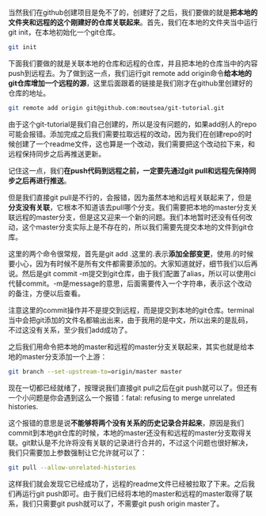 当然我们在github创建项目是免不了的，创建好了之后，我们要做的就是**把本地的文件夹和远程的这个刚建好的仓库关联起来**。首先，我们在本地的文件夹当中运行git init，在本地初始化一个git仓库。

```bash
git init
```

下面我们要做的就是关联本地的仓库和远程的仓库，并且把本地的仓库当中的内容push到远程去。为了做到这一点，我们运行git remote add origin命令**给本地的git仓库增加一个远程的源**，这里后面跟着的链接是我们刚才在github里创建好的仓库的地址。

```bash
git remote add origin git@github.com:moutsea/git-tutorial.git
```

由于这个git-tutorial是我们自己创建的，所以是没有问题的，如果add别人的repo可能会报错。添加完成之后我们需要拉取远程的改动，因为我们在创建repo的时候创建了一个readme文件，这也算是一个改动，我们需要把这个改动拉下来，和远程保持同步之后再推送更新。

记住这一点，我们**在push代码到远程之前，一定要先通过git pull和远程先保持同步之后再进行推送**。

但是我们直接git pull是不行的，会报错，因为虽然本地和远程关联起来了，但是**分支没有关联**，它根本不知道该去pull哪个分支。我们需要把本地的master分支关联远程的master分支，但是这又迎来一个新的问题。我们本地暂时还没有任何改动，这个master分支实际上是不存在的，所以我们需要先提交本地的文件到git仓库。

这里的两个命令很常规，首先是git add .这里的.表示**添加全部变更**，使用.的时候要小心，因为有时候不是所有文件都需要添加的。大家知道就好，细节我们以后再说。然后是git commit -m提交到git仓库，由于我们配置了alias，所以可以使用ci代替commit。-m是message的意思，后面需要传入一个字符串，表示这个改动的备注，方便以后查看。

注意这里的commit操作并不是提交到远程，而是提交到本地的git仓库。terminal当中会把git添加的文件名都输出出来，由于我用的是中文，所以出来的是乱码，不过这没有关系，至少我们add成功了。

之后我们用命令把本地的master和远程的master分支关联起来，其实也就是给本地的master分支添加一个上游：

```bash
git branch --set-upstream-to=origin/master master
```

现在一切都已经就绪了，按理说我们直接git pull之后在git push就可以了。但还有一个小问题是你会遇到这么一个报错：fatal: refusing to merge unrelated histories.

这个报错的意思是说**不能够将两个没有关系的历史记录合并起来**，原因是我们commit到本地git仓库的时候，本地的master还没有和远程的master分支取得关联。git默认是不允许将没有关联的记录进行合并的，不过这个问题也很好解决，我们只需要加上参数强制让它允许就可以了：

```bash
git pull --allow-unrelated-histories
```

这样我们就会发现它已经成功了，远程的readme文件已经被拉取了下来。之后我们再运行git push即可。由于我们已经将本地的master和远程的master取得了联系，我们只需要git push就可以了，不需要git push origin master了。